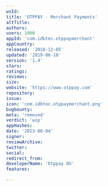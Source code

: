 ```yaml
---
wsId: 
title: 'OTPPAY - Merchant Payments'
altTitle: 
authors: 
users: 1000
appId: 'com.idbtec.otppaymerchant'
appCountry: 
released: '2018-12-05'
updated: '2019-06-18'
version: '1.4'
stars: 
ratings: 
reviews: 
size: 
website: 'https://www.otppay.com'
repository: 
issue: 
icon: 'com.idbtec.otppaymerchant.png'
bugbounty: 
meta: 'removed'
verdict: 'wip'
appHashes: 
date: '2023-08-04'
signer: 
reviewArchive: 
twitter: 
social: 
redirect_from: 
developerName: 'Otppay OU'
features: 

---
```


